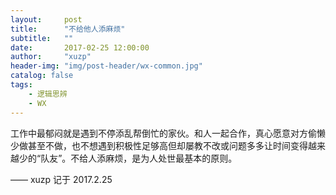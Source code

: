 ```yaml
---
layout:     post
title:      "不给他人添麻烦"
subtitle:   ""
date:       2017-02-25 12:00:00
author:     "xuzp"
header-img: "img/post-header/wx-common.jpg"
catalog: false
tags:
    - 逻辑思辨
    - WX
---
```


工作中最郁闷就是遇到不停添乱帮倒忙的家伙。和人一起合作，真心愿意对方偷懒少做甚至不做，也不想遇到积极性足够高但却屡教不改或问题多多让时间变得越来越少的“队友”。不给人添麻烦，是为人处世最基本的原则。

—— xuzp 记于 2017.2.25

